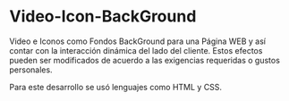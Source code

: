 # Video-Icon-BackGround
Video e Iconos como Fondos BackGround para una Página WEB y así contar con la interacción dinámica del lado del
cliente. Estos efectos pueden ser modificados de acuerdo a las exigencias requeridas o gustos personales.

Para este desarrollo se usó lenguajes como HTML y CSS.
